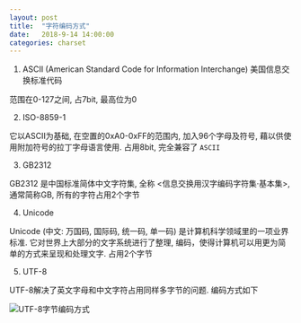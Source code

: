 ```yaml
---
layout: post
title:  "字符编码方式"
date:   2018-9-14 14:00:00
categories: charset
---
```


1. ASCII (American Standard Code for Information Interchange) 美国信息交换标准代码

范围在0-127之间, 占7bit, 最高位为0

2. ISO-8859-1

它以ASCII为基础, 在空置的0xA0-0xFF的范围内, 加入96个字母及符号, 藉以供使用附加符号的拉丁字母语言使用. 占用8bit, 完全兼容了 `ASCII`

3. GB2312

GB2312 是中国标准简体中文字符集, 全称 <信息交换用汉字编码字符集·基本集>, 通常简称GB, 所有的字符占用2个字节

4. Unicode

Unicode (中文: 万国码, 国际码, 统一码, 单一码) 是计算机科学领域里的一项业界标准. 它对世界上大部分的文字系统进行了整理, 编码，使得计算机可以用更为简单的方式来呈现和处理文字. 占用2个字节


5. UTF-8

UTF-8解决了英文字母和中文字符占用同样多字节的问题. 编码方式如下

![UTF-8字节编码方式](image/utf-8-byte-code.png)
